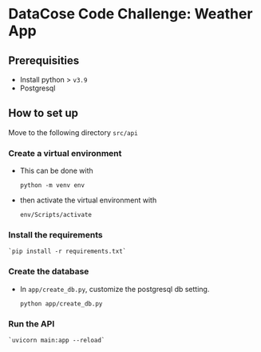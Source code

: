 # DataCose Code Challenge: Weather App

## Prerequisities

- Install python > `v3.9`
- Postgresql

## How to set up

Move to the following directory `src/api`

### Create a virtual environment

- This can be done with

  `python -m venv env`

- then activate the virtual environment with

  `env/Scripts/activate`

### Install the requirements

    `pip install -r requirements.txt`

### Create the database

- In `app/create_db.py`, customize the postgresql db setting.

  `python app/create_db.py`

### Run the API

    `uvicorn main:app --reload`
